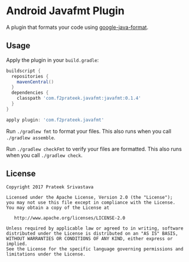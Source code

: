 Android Javafmt Plugin
=========================

A plugin that formats your code using [google-java-format](https://github.com/google/google-java-format).


Usage
-----

Apply the plugin in your `build.gradle`:

```groovy
buildscript {
  repositories {
    mavenCentral()
  }
  dependencies {
    classpath 'com.f2prateek.javafmt:javafmt:0.1.4'
  }
}

apply plugin: 'com.f2prateek.javafmt'
```

Run `./gradlew fmt` to format your files. This also runs when you call `./gradlew assemble`.

Run `./gradlew checkFmt` to verify your files are formatted. This also runs when you call `./gradlew check`.


License
--------

    Copyright 2017 Prateek Srivastava

    Licensed under the Apache License, Version 2.0 (the "License");
    you may not use this file except in compliance with the License.
    You may obtain a copy of the License at

       http://www.apache.org/licenses/LICENSE-2.0

    Unless required by applicable law or agreed to in writing, software
    distributed under the License is distributed on an "AS IS" BASIS,
    WITHOUT WARRANTIES OR CONDITIONS OF ANY KIND, either express or implied.
    See the License for the specific language governing permissions and
    limitations under the License.
